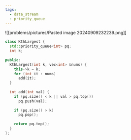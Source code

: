 ```yaml
---
tags:
  - data_stream
  - priority_queue
---
```

![[problems/pictures/Pasted image 20240909232239.png]]

```c++
class KthLargest {  
  std::priority_queue<int> pq;  
  int k;  
  
public:  
  KthLargest(int k, vec<int> &nums) {  
    this->k = k;  
    for (int it : nums)  
      add(it);  
  }  
  
  int add(int val) {  
    if (pq.size() < k || val > pq.top())  
      pq.push(val);  
  
    if (pq.size() > k)  
      pq.pop();  
  
    return pq.top();  
  }  
};
```